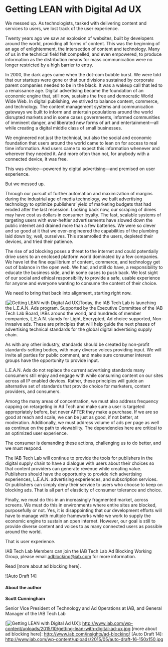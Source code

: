 # Getting LEAN with Digital Ad UX

We messed up. As technologists, tasked with delivering content and services to users, we lost track of the user experience.

Twenty years ago we saw an explosion of websites, built by developers around the world, providing all forms of content. This was the beginning of an age of enlightenment, the intersection of content and technology. Many of us in the technical field felt compelled, and even empowered, to produce information as the distribution means for mass communication were no longer restricted by a high barrier to entry.

In 2000, the dark ages came when the dot-com bubble burst. We were told that our startups were gone or that our divisions sustained by corporate parent companies needed to be in the black. It was a wakeup call that led to a renaissance age. Digital advertising became the foundation of an economic engine that, still now, sustains the free and democratic World Wide Web. In digital publishing, we strived to balance content, commerce, and technology. The content management systems and communication gateways we built to inform and entertain populations around the world disrupted markets and in some cases governments, informed communities of imminent danger, and liberated new forms of art and entertainment—all while creating a digital middle class of small businesses.

We engineered not just the technical, but also the social and economic foundation that users around the world came to lean on for access to real time information. And users came to expect this information whenever and wherever they needed it. And more often than not, for anybody with a connected device, it was free.

This was choice—powered by digital advertising—and premised on user experience.

But we messed up.

Through our pursuit of further automation and maximization of margins during the industrial age of media technology, we built advertising technology to optimize publishers’ yield of marketing budgets that had eroded after the last recession. Looking back now, our scraping of dimes may have cost us dollars in consumer loyalty. The fast, scalable systems of targeting users with ever-heftier advertisements have slowed down the public internet and drained more than a few batteries. We were so clever and so good at it that we over-engineered the capabilities of the plumbing laid down by, well, ourselves. This steamrolled the users, depleted their devices, and tried their patience.

The rise of ad blocking poses a threat to the internet and could potentially drive users to an enclosed platform world dominated by a few companies. We have let the fine equilibrium of content, commerce, and technology get out of balance in the open web. We had, and still do have, a responsibility to educate the business side, and in some cases to push back. We lost sight of our social and ethical responsibility to provide a safe, usable experience for anyone and everyone wanting to consume the content of their choice.

We need to bring that back into alignment, starting right now.

[![Getting LEAN with Digital Ad UX]]Today, the IAB Tech Lab is launching the L.E.A.N. Ads program. Supported by the Executive Committee of the IAB Tech Lab Board, IABs around the world, and hundreds of member companies, L.E.A.N. stands for Light, Encrypted, Ad choice supported, Non-invasive ads. These are principles that will help guide the next phases of advertising technical standards for the global digital advertising supply chain.

As with any other industry, standards should be created by non-profit standards-setting bodies, with many diverse voices providing input. We will invite all parties for public comment, and make sure consumer interest groups have the opportunity to provide input.

L.E.A.N. Ads do not replace the current advertising standards many consumers still enjoy and engage with while consuming content on our sites across all IP enabled devices. Rather, these principles will guide an alternative set of standards that provide choice for marketers, content providers, and consumers.

Among the many areas of concentration, we must also address frequency capping on retargeting in Ad Tech and make sure a user is targeted appropriately before, but never AFTER they make a purchase. If we are so good at reach and scale, we can be just as good, if not better, at moderation. Additionally, we must address volume of ads per page as well as continue on the path to viewability. The dependencies here are critical to an optimized user experience.

The consumer is demanding these actions, challenging us to do better, and we must respond.

The IAB Tech Lab will continue to provide the tools for publishers in the digital supply chain to have a dialogue with users about their choices so that content providers can generate revenue while creating value. Publishers should have the opportunity to provide rich advertising experiences, L.E.A.N. advertising experiences, and subscription services. Or publishers can simply deny their service to users who choose to keep on blocking ads. That is all part of elasticity of consumer tolerance and choice.

Finally, we must do this in an increasingly fragmented market, across screens. We must do this in environments where entire sites are blocked, purposefully or not. Yes, it is disappointing that our development efforts will have to manage with multiple frameworks while we work to supply the economic engine to sustain an open internet. However, our goal is still to provide diverse content and voices to as many connected users as possible around the world.

That is user experience.

IAB Tech Lab Members can join the IAB Tech Lab Ad Blocking Working Group, please email <adblocking@iab.com> for more information.

Read [more about ad blocking here].

![Auto Draft 14]

#### About the author

**Scott Cunningham**

Senior Vice President of Technology and Ad Operations at IAB, and General Manager of the IAB Tech Lab

  [Getting LEAN with Digital Ad UX]: http://www.iab.com/wp-content/uploads/2015/10/getting-lean-with-digital-ad-ux-300x250.jpg
  [![Getting LEAN with Digital Ad UX]]: http://www.iab.com/wp-content/uploads/2015/10/getting-lean-with-digital-ad-ux.jpg
  [more about ad blocking here]: http://www.iab.com/insights/ad-blocking/
  [Auto Draft 14]: http://www.iab.com/wp-content/uploads/2015/05/auto-draft-16-150x150.jpg
